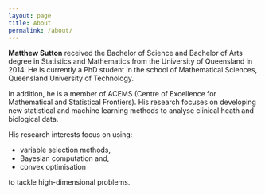 ```yaml
---
layout: page
title: About
permalink: /about/
---
```


<strong>Matthew Sutton</strong> received the Bachelor of Science and Bachelor
of Arts degree in Statistics and
Mathematics from the University of Queensland in
2014. He is currently a PhD student in the school
of Mathematical Sciences, Queensland University
of Technology.

In addition, he is a member of
ACEMS (Centre of Excellence for Mathematical
and Statistical Frontiers). His research focuses on
developing new statistical and machine learning methods
to analyse clinical heath and biological data.

His research interests focus on using:

* variable selection methods,
* Bayesian computation and,
* convex optimisation

to tackle high-dimensional problems.
